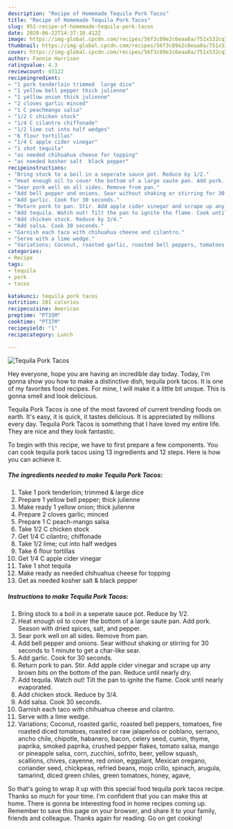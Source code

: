 ```yaml
---
description: "Recipe of Homemade Tequila Pork Tacos"
title: "Recipe of Homemade Tequila Pork Tacos"
slug: 951-recipe-of-homemade-tequila-pork-tacos
date: 2020-06-22T14:37:10.412Z
image: https://img-global.cpcdn.com/recipes/56f3c89e2c6eaa8a/751x532cq70/tequila-pork-tacos-recipe-main-photo.jpg
thumbnail: https://img-global.cpcdn.com/recipes/56f3c89e2c6eaa8a/751x532cq70/tequila-pork-tacos-recipe-main-photo.jpg
cover: https://img-global.cpcdn.com/recipes/56f3c89e2c6eaa8a/751x532cq70/tequila-pork-tacos-recipe-main-photo.jpg
author: Fannie Harrison
ratingvalue: 4.3
reviewcount: 45122
recipeingredient:
- "1 pork tenderloin trimmed  large dice"
- "1 yellow bell pepper thick julienne"
- "1 yellow onion thick julienne"
- "2 cloves garlic minced"
- "1 C peachmango salsa"
- "1/2 C chicken stock"
- "1/4 C cilantro chiffonade"
- "1/2 lime cut into half wedges"
- "6 flour tortillas"
- "1/4 C apple cider vinegar"
- "1 shot tequila"
- "as needed chihuahua cheese for topping"
- "as needed kosher salt  black pepper"
recipeinstructions:
- "Bring stock to a boil in a seperate sauce pot. Reduce by 1/2."
- "Heat enough oil to cover the bottom of a large saute pan. Add pork. Season with dried spices, salt, and pepper."
- "Sear pork well on all sides. Remove from pan."
- "Add bell pepper and onions. Sear without shaking or stirring for 30 seconds to 1 minute to get a char-like sear."
- "Add garlic. Cook for 30 seconds."
- "Return pork to pan. Stir. Add apple cider vinegar and scrape up any brown bits on the bottom of the pan. Reduce until nearly dry."
- "Add tequila. Watch out! Tilt the pan to ignite the flame. Cook until nearly evaporated."
- "Add chicken stock. Reduce by 3/4."
- "Add salsa. Cook 30 seconds."
- "Garnish each taco with chihuahua cheese and cilantro."
- "Serve with a lime wedge."
- "Variations; Coconut, roasted garlic, roasted bell peppers, tomatoes, fire roasted diced tomatoes, roasted or raw jalapeños or poblano, serrano, ancho chile, chipotle, habanero, bacon, celery seed, cumin, thyme, paprika, smoked paprika, crushed pepper flakes, tomato salsa, mango or pineapple salsa, corn, zucchini, sofrito, beer, yellow squash, scallions, chives, cayenne, red onion, eggplant, Mexican oregano, coriander seed, chickpeas, refried beans, mojo crillo, spinach, arugula, tamarind, diced green chiles, green tomatoes, honey, agave,"
categories:
- Recipe
tags:
- tequila
- pork
- tacos

katakunci: tequila pork tacos 
nutrition: 201 calories
recipecuisine: American
preptime: "PT35M"
cooktime: "PT37M"
recipeyield: "1"
recipecategory: Lunch

---
```



![Tequila Pork Tacos](https://img-global.cpcdn.com/recipes/56f3c89e2c6eaa8a/751x532cq70/tequila-pork-tacos-recipe-main-photo.jpg)

Hey everyone, hope you are having an incredible day today. Today, I'm gonna show you how to make a distinctive dish, tequila pork tacos. It is one of my favorites food recipes. For mine, I will make it a little bit unique. This is gonna smell and look delicious.



Tequila Pork Tacos is one of the most favored of current trending foods on earth. It's easy, it is quick, it tastes delicious. It is appreciated by millions every day. Tequila Pork Tacos is something that I have loved my entire life. They are nice and they look fantastic.


To begin with this recipe, we have to first prepare a few components. You can cook tequila pork tacos using 13 ingredients and 12 steps. Here is how you can achieve it.

<!--inarticleads1-->

##### The ingredients needed to make Tequila Pork Tacos:

1. Take 1 pork tenderloin; trimmed &amp; large dice
1. Prepare 1 yellow bell pepper; thick julienne
1. Make ready 1 yellow onion; thick julienne
1. Prepare 2 cloves garlic; minced
1. Prepare 1 C peach-mango salsa
1. Take 1/2 C chicken stock
1. Get 1/4 C cilantro; chiffonade
1. Take 1/2 lime; cut into half wedges
1. Take 6 flour tortillas
1. Get 1/4 C apple cider vinegar
1. Take 1 shot tequila
1. Make ready as needed chihuahua cheese for topping
1. Get as needed kosher salt &amp; black pepper




<!--inarticleads2-->

##### Instructions to make Tequila Pork Tacos:

1. Bring stock to a boil in a seperate sauce pot. Reduce by 1/2.
1. Heat enough oil to cover the bottom of a large saute pan. Add pork. Season with dried spices, salt, and pepper.
1. Sear pork well on all sides. Remove from pan.
1. Add bell pepper and onions. Sear without shaking or stirring for 30 seconds to 1 minute to get a char-like sear.
1. Add garlic. Cook for 30 seconds.
1. Return pork to pan. Stir. Add apple cider vinegar and scrape up any brown bits on the bottom of the pan. Reduce until nearly dry.
1. Add tequila. Watch out! Tilt the pan to ignite the flame. Cook until nearly evaporated.
1. Add chicken stock. Reduce by 3/4.
1. Add salsa. Cook 30 seconds.
1. Garnish each taco with chihuahua cheese and cilantro.
1. Serve with a lime wedge.
1. Variations; Coconut, roasted garlic, roasted bell peppers, tomatoes, fire roasted diced tomatoes, roasted or raw jalapeños or poblano, serrano, ancho chile, chipotle, habanero, bacon, celery seed, cumin, thyme, paprika, smoked paprika, crushed pepper flakes, tomato salsa, mango or pineapple salsa, corn, zucchini, sofrito, beer, yellow squash, scallions, chives, cayenne, red onion, eggplant, Mexican oregano, coriander seed, chickpeas, refried beans, mojo crillo, spinach, arugula, tamarind, diced green chiles, green tomatoes, honey, agave,




So that's going to wrap it up with this special food tequila pork tacos recipe. Thanks so much for your time. I'm confident that you can make this at home. There is gonna be interesting food in home recipes coming up. Remember to save this page on your browser, and share it to your family, friends and colleague. Thanks again for reading. Go on get cooking!
